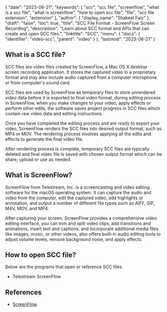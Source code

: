 {
  "date": "2023-06-21",
  "keywords": [
    "scc",
    "scc file",
    "screenflow",
    "what is a scc file",
    "what is screenflow",
    "how to open scc file",
    "file",
    "scc file extension",
    "extension"
  ],
  "author": {
    "display_name": "Shakeel Faiz"
  },
  "draft": "false",
  "toc": true,
  "title": "SCC File Format - ScreenFlow Screen Recording",
  "description": "Learn about SCC format and APIs that can create and open SCC files.",
  "linktitle": "SCC",
  "menu": {
    "docs": {
      "identifier": "video-scc",
      "parent": "video"
    }
  },
  "lastmod": "2023-06-21"
}

## What is a SCC file?

SCC files are video files created by ScreenFlow, a Mac OS X desktop screen recording application. It stores the captured video in a proprietary format and may also include audio captured from a computer microphone or from computer's sound card.

SCC files are used by ScreenFlow as temporary files to store unrendered video data before it is exported to final video format, during editing process in ScreenFlow, when you make changes to your video, apply effects or perform other edits, the software saves project progress in SCC files which contain raw video data and editing instructions.

Once you have completed the editing process and are ready to export your video, ScreenFlow renders the SCC files into desired output format, such as MP4 or MOV. The rendering process involves applying all the edits and effects to generate the final video file.

After rendering process is complete, temporary SCC files are typically deleted and final video file is saved with chosen output format which can be share, upload or use as needed.

## What is ScreenFlow?

ScreenFlow from Telestream, Inc. is a screencasting and video editing software for the macOS operating system. It can capture the audio and video from the computer, edit the captured video, add highlights or annotation, and output a number of different file types such as AIFF, GIF, M4V, MOV, and MP4.

After capturing your screen, ScreenFlow provides a comprehensive video editing interface, you can trim and split video clips, add transitions and animations, insert text and captions, and incorporate additional media files like images, music, or other videos, also offers built-in audio editing tools to adjust volume levels, remove background noise, and apply effects.

## How to open SCC file?

Below are the programs that open or reference SCC files

- Telestream ScreenFlow

## References
* [ScreenFlow](https://en.wikipedia.org/wiki/ScreenFlow)
